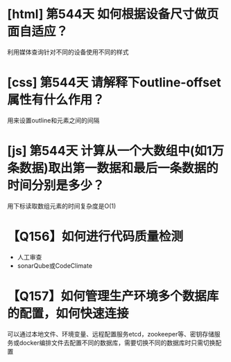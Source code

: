 # [html] 第544天 如何根据设备尺寸做页面自适应？

利用媒体查询针对不同的设备使用不同的样式

# [css] 第544天 请解释下outline-offset属性有什么作用？

用来设置outline和元素之间的间隔

# [js] 第544天 计算从一个大数组中(如1万条数据)取出第一数据和最后一条数据的时间分别是多少？

用下标读取数组元素的时间复杂度是O(1)

# 【Q156】如何进行代码质量检测

- 人工审查
- sonarQube或CodeClimate

# 【Q157】如何管理生产环境多个数据库的配置，如何快速连接

可以通过本地文件、环境变量、远程配置服务etcd，zookeeper等、密钥存储服务或docker编排文件去配置不同的数据库，需要切换不同的数据库时只需切换配置
